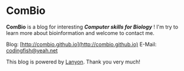 # ComBio
**ComBio** is a blog for interesting ***Computer skills for Biology*** ! I'm try to learn more about bioinformation and welcome to contact me.

Blog: [http://combio.github.io](http://combio.github.io)
E-Mail: [codingfish@yeah.net](mailto:codingfish@yeah.net)

This blog is powered by [Lanyon](https://github.com/poole/lanyon). Thank you very much! 